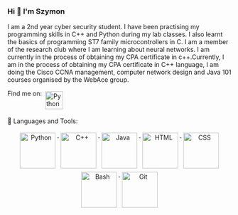 ### Hi 👋 I'm Szymon
I am a 2nd year cyber security student. I have been practising my programming 
skills in C++ and Python during my lab classes. I also learnt the basics of 
programming ST7 family microcontrollers in C. I am a member of the
research club where I am learning about neural networks. I am currently in the 
process of obtaining my CPA certificate in c++.Currently, I am in the process of 
obtaining my CPA certificate in C++ language, I am doing the Cisco CCNA 
management, computer network design and Java 101 courses organised by the 
WebAce group.




Find me on:
<a href="https://www.linkedin.com/in/szymon-malitka/" target="_blank" rel="noopener noreferrer"> <img src="https://cdn.jsdelivr.net/gh/devicons/devicon/icons/linkedin/linkedin-original.svg" alt="Python" height="40" style="vertical-align:top; margin:4px"></a>


🧰 Languages and Tools:
<p align="center">
  <a href="https://www.python.org/" target="_blank">
    <img src="https://cdn.jsdelivr.net/gh/devicons/devicon/icons/python/python-original-wordmark.svg" alt="Python" height="80" style="vertical-align:top; margin:4px">
  </a>
  <a href="https://www.cplusplus.com/" target="_blank">
    <img src="https://cdn.jsdelivr.net/gh/devicons/devicon/icons/cplusplus/cplusplus-original.svg" alt="C++" height="80" style="vertical-align:top; margin:4px">
  </a>
  <a href="https://www.java.com/" target="_blank">
    <img src="https://cdn.jsdelivr.net/gh/devicons/devicon/icons/java/java-original.svg" alt="Java" height="80" style="vertical-align:top; margin:4px">
  </a>
  <a href="https://developer.mozilla.org/en-US/docs/Web/HTML" target="_blank">
    <img src="https://cdn.jsdelivr.net/gh/devicons/devicon/icons/html5/html5-original.svg" alt="HTML" height="80" style="vertical-align:top; margin:4px">
  </a>
  <a href="https://developer.mozilla.org/en-US/docs/Web/CSS" target="_blank">
    <img src="https://cdn.jsdelivr.net/gh/devicons/devicon/icons/css3/css3-original.svg" alt="CSS" height="80" style="vertical-align:top; margin:4px">
  </a>
  <a href="https://www.gnu.org/software/bash/" target="_blank">
    <img src="https://cdn.jsdelivr.net/gh/devicons/devicon/icons/bash/bash-original.svg" alt="Bash" height="80" style="vertical-align:top; margin:4px">
  </a>
  <a href="https://git-scm.com/" target="_blank">
    <img src="https://cdn.jsdelivr.net/gh/devicons/devicon/icons/git/git-original.svg" alt="Git" height="80" style="vertical-align:top; margin:4px">
  </a>
</p>






